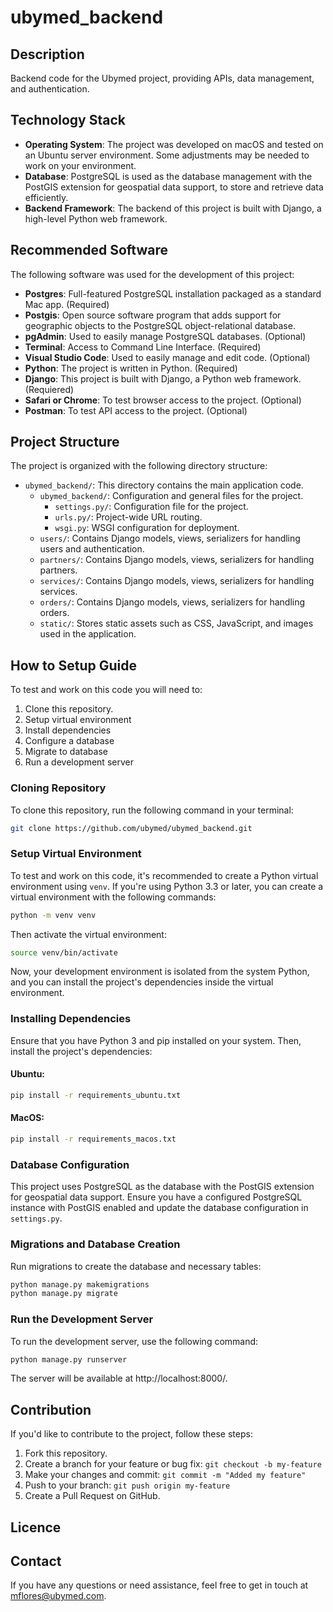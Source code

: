 # ubymed_backend

## Description
 Backend code for the Ubymed project, providing APIs, data management, and authentication.


## Technology Stack

- **Operating System**: The project was developed on macOS and tested on an Ubuntu server environment. Some adjustments may be needed to work on your environment.
- **Database**: PostgreSQL is used as the database management with the PostGIS extension for geospatial data support, to store and retrieve data efficiently.
- **Backend Framework**: The backend of this project is built with Django, a high-level Python web framework.


## Recommended Software
The following software was used for the development of this project:

- **Postgres**: Full-featured PostgreSQL installation packaged as a standard Mac app. (Required)
- **Postgis**: Open source software program that adds support for geographic objects to the PostgreSQL object-relational database.
- **pgAdmin**: Used to easily manage PostgreSQL databases. (Optional)
- **Terminal**: Access to Command Line Interface. (Required)
- **Visual Studio Code**: Used to easily manage and edit code. (Optional)
- **Python**: The project is written in Python. (Required)
- **Django**: This project is built with Django, a Python web framework. (Requiered)
- **Safari or Chrome**: To test browser access to the project. (Optional)
- **Postman**: To test API access to the project. (Optional)


## Project Structure
The project is organized with the following directory structure:

- `ubymed_backend/`: This directory contains the main application code.
  - `ubymed_backend/`: Configuration and general files for the project.
    - `settings.py/`: Configuration file for the project.
    - `urls.py/`: Project-wide URL routing.
    - `wsgi.py`: WSGI configuration for deployment.
  - `users/`: Contains Django models, views, serializers for handling users and authentication.
  - `partners/`: Contains Django models, views, serializers for handling partners.
  - `services/`: Contains Django models, views, serializers for handling services.
  - `orders/`: Contains Django models, views, serializers for handling orders.
  - `static/`: Stores static assets such as CSS, JavaScript, and images used in the application.


## How to Setup Guide
To test and work on this code you will need to:

1. Clone this repository.
2. Setup virtual environment
3. Install dependencies
4. Configure a database
5. Migrate to database
6. Run a development server


### Cloning Repository
To clone this repository, run the following command in your terminal:

```bash
git clone https://github.com/ubymed/ubymed_backend.git
```

### Setup Virtual Environment
To test and work on this code, it's recommended to create a Python virtual environment using `venv`. If you're using Python 3.3 or later, you can create a virtual environment with the following commands:

```bash
python -m venv venv
```

Then activate the virtual environment:

```bash
source venv/bin/activate
```

Now, your development environment is isolated from the system Python, and you can install the project's dependencies inside the virtual environment.


### Installing Dependencies
Ensure that you have Python 3 and pip installed on your system. Then, install the project's dependencies:

#### Ubuntu:
```bash
pip install -r requirements_ubuntu.txt
```

#### MacOS:
```bash
pip install -r requirements_macos.txt
```


### Database Configuration
This project uses PostgreSQL as the database with the PostGIS extension for geospatial data support. Ensure you have a configured PostgreSQL instance with PostGIS enabled and update the database configuration in `settings.py`.


### Migrations and Database Creation
Run migrations to create the database and necessary tables:

```bash
python manage.py makemigrations
python manage.py migrate
```


### Run the Development Server
To run the development server, use the following command:

```bash
python manage.py runserver
```
The server will be available at http://localhost:8000/.


## Contribution

If you'd like to contribute to the project, follow these steps:

1. Fork this repository.
2. Create a branch for your feature or bug fix: `git checkout -b my-feature`
3. Make your changes and commit: `git commit -m "Added my feature"`
4. Push to your branch: `git push origin my-feature`
5. Create a Pull Request on GitHub.

## Licence


## Contact
If you have any questions or need assistance, feel free to get in touch at mflores@ubymed.com.
